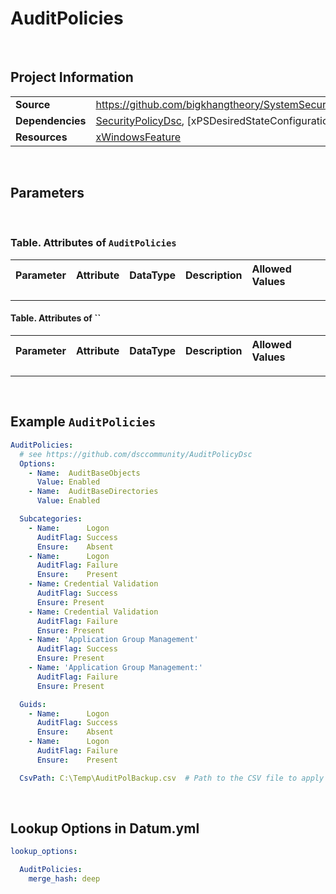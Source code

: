 # AuditPolicies



<br />

## Project Information

|                  |                                                                                                                  |
| ---------------- | ---------------------------------------------------------------------------------------------------------------- |
| **Source**       | https://github.com/bigkhangtheory/SystemSecurityTasks/tree/master/SystemSecurityTasks/DscResources/AuditPolicies |
| **Dependencies** | [SecurityPolicyDsc][SecurityPolicyDsc], [xPSDesiredStateConfiguration][xPSDesiredStateConfiguration]             |
| **Resources**    | [xWindowsFeature][xWindowsFeature]                                                                               |

<br />

## Parameters

<br />

### Table. Attributes of `AuditPolicies`

| Parameter | Attribute | DataType | Description | Allowed Values |
| :-------- | :-------- | :------- | :---------- | :------------- |

---

#### Table. Attributes of ``

| Parameter | Attribute | DataType | Description | Allowed Values |
| :-------- | :-------- | :------- | :---------- | :------------- |

---

<br />

## Example `AuditPolicies`

```yaml
AuditPolicies:
  # see https://github.com/dsccommunity/AuditPolicyDsc
  Options:
    - Name:  AuditBaseObjects
      Value: Enabled
    - Name:  AuditBaseDirectories
      Value: Enabled

  Subcategories:
    - Name:      Logon
      AuditFlag: Success
      Ensure:    Absent
    - Name:      Logon
      AuditFlag: Failure
      Ensure:    Present
    - Name: Credential Validation
      AuditFlag: Success
      Ensure: Present
    - Name: Credential Validation
      AuditFlag: Failure
      Ensure: Present
    - Name: 'Application Group Management'
      AuditFlag: Success
      Ensure: Present
    - Name: 'Application Group Management:'
      AuditFlag: Failure
      Ensure: Present

  Guids:
    - Name:      Logon
      AuditFlag: Success
      Ensure:    Absent
    - Name:      Logon
      AuditFlag: Failure
      Ensure:    Present

  CsvPath: C:\Temp\AuditPolBackup.csv  # Path to the CSV file to apply to the node

```

<br />

## Lookup Options in Datum.yml

```yaml
lookup_options:

  AuditPolicies:
    merge_hash: deep

```

<br />


[PSDesiredStateConfiguration]: https://docs.microsoft.com/en-us/powershell/module/psdesiredstateconfiguration/about/about_classes_and_dsc?view=powershell-7.1

[AuditPolicyDsc]: https://github.com/dsccommunity/AuditPolicyDsc
[AuditPolicySubcategory]: https://github.com/dsccommunity/AuditPolicyDsc
[AuditPolicyCsv]: https://github.com/dsccommunity/AuditPolicyDsc
[AuditPolicyGUID]: https://github.com/dsccommunity/AuditPolicyDsc

[SecurityPolicyDsc]: https://github.com/dsccommunity/SecurityPolicyDsc
[AccountPolicy]: https://github.com/dsccommunity/SecurityPolicyDsc
[UserRightsAssignment]: https://github.com/dsccommunity/SecurityPolicyDsc

[WSManDsc]: https://github.com/dsccommunity/WSManDsc
[WSManConfig]: https://github.com/dsccommunity/WSManDsc/wiki/WSManConfig
[WSManListener]: https://github.com/dsccommunity/WSManDsc/wiki/WSManListener
[WSManServiceConfig]: https://github.com/dsccommunity/WSManDsc/wiki/WSManServiceConfig

[xWindowsFeature]: https://github.com/dsccommunity/xPSDesiredStateConfiguration
